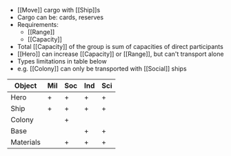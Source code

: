 - [[Move]] cargo with [[Ship]]s
- Cargo can be: cards, reserves
- Requirements:
	- [[Range]]
	- [[Capacity]]
- Total [[Capacity]] of the group is sum of capacities of direct participants
- [[Hero]] can increase [[Capacity]] or [[Range]], but can't transport alone
- Types limitations in table below
- e.g. [[Colony]] can only be transported with [[Social]] ships

| Object    | Mil | Soc | Ind | Sci |
|-----------|-----|-----|-----|-----|
| Hero      |  +  |  +  |  +  | +   |
| Ship      |  +  |  +  |  +  | +   |
| Colony    |     |  +  |     |     |
| Base      |     |     |  +  | +   |
| Materials |     |  +  |  +  | +   |

